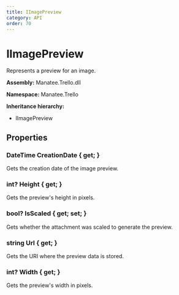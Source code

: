 ```yaml
---
title: IImagePreview
category: API
order: 70
---
```


# IImagePreview

Represents a preview for an image.

**Assembly:** Manatee.Trello.dll

**Namespace:** Manatee.Trello

**Inheritance hierarchy:**

- IImagePreview

## Properties

### DateTime CreationDate { get; }

Gets the creation date of the image preview.

### int? Height { get; }

Gets the preview&#39;s height in pixels.

### bool? IsScaled { get; set; }

Gets whether the attachment was scaled to generate the preview.

### string Url { get; }

Gets the URI where the preview data is stored.

### int? Width { get; }

Gets the preview&#39;s width in pixels.

